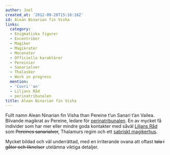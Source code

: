 ```yaml
---
author: Joel
created_at: '2012-09-28T15:16:16Z'
id: Alean Ninarian fin Visha
links:
  category:
  - Enigmatiska figurer
  - Excentriker
  - Magiker
  - Magikrater
  - Mecenater
  - Officiella karaktärer
  - Pereinier
  - Sanarialver
  - Thalasker
  - Work in progress
  mention:
  - 'Cuvri''an'
  - Liljans Råd
  - perinatribunalen
title: Alean Ninarian fin Visha
---
```


Fullt namn Alean Ninarian fin Visha than Pereine t’un Sanari t’an Vailea. Blivande magikrat av
Pereine, ledare för [perinatribunalen]. En av mycket få individer som har mer eller mindre goda
kontakter med såväl [Liljans Råd] som ~~Pereines sanarialver~~, Thalamurs regim och ett [sabriskt
magikerhus].

Mycket bildad och väl underrättad, med en irriterande ovana att oftast ~~tala i gåtor och
liknelser~~ utelämna viktiga detaljer.

  [perinatribunalen]: perinatribunalen
  [Liljans Råd]: Liljans_Råd
  [sabriskt magikerhus]: Cuvrian